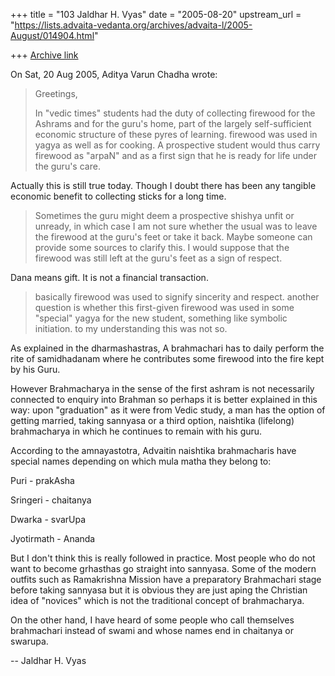 +++
title = "103 Jaldhar H. Vyas"
date = "2005-08-20"
upstream_url = "https://lists.advaita-vedanta.org/archives/advaita-l/2005-August/014904.html"

+++
[Archive link](https://lists.advaita-vedanta.org/archives/advaita-l/2005-August/014904.html)

On Sat, 20 Aug 2005, Aditya Varun Chadha wrote:

> Greetings,
>
> In "vedic times" students had the duty of collecting firewood for the
> Ashrams and for the guru's home, part of the largely self-sufficient
> economic structure of these pyres of learning. firewood was used in
> yagya as well as for cooking. A prospective student would thus carry
> firewood as "arpaN" and as a first sign that he is ready for life
> under the guru's care.
>

Actually this is still true today.  Though I doubt there has been any 
tangible economic benefit to collecting sticks for a long time.

> Sometimes the guru might deem a prospective shishya unfit or unready,
> in which case I am not sure whether the usual was to leave the
> firewood at the guru's feet or take it back. Maybe someone can provide
> some sources to clarify this. I would suppose that the firewood was
> still left at the guru's feet as a sign of respect.
>

Dana means gift.  It is not a financial transaction.

> basically firewood was used to signify sincerity and respect. another
> question is whether this first-given firewood was used in some
> "special" yagya for the new student, something like symbolic
> initiation. to my understanding this was not so.
>

As explained in the dharmashastras, A brahmachari has to daily perform the 
rite of samidhadanam where he contributes some firewood into the fire 
kept by his Guru.

However Brahmacharya in the sense of the first ashram is not necessarily 
connected to enquiry into Brahman so perhaps it is better explained in 
this way:  upon "graduation" as it were from Vedic study, a man has the 
option of getting married, taking sannyasa or a third option, naishtika 
(lifelong) brahmacharya in which he continues to remain with his guru.

According to the amnayastotra, Advaitin naishtika brahmacharis have 
special names depending on which mula matha they belong to:

Puri       - prakAsha

Sringeri   - chaitanya

Dwarka     - svarUpa

Jyotirmath - Ananda

But I don't think this is really followed in practice.  Most people who do 
not want to become grhasthas go straight into sannyasa. Some of the modern 
outfits such as Ramakrishna Mission have a preparatory Brahmachari stage 
before taking sannyasa but it is obvious they are just aping the Christian 
idea of "novices" which is not the traditional concept of brahmacharya.

On the other hand, I have heard of some people who call themselves 
brahmachari instead of swami and whose names end in chaitanya or swarupa.

-- 
Jaldhar H. Vyas <jaldhar at braincells.com>

